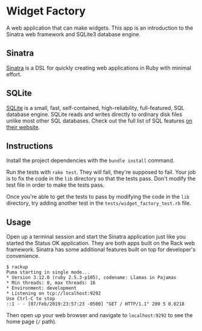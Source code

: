 # Widget Factory

A web application that can make widgets. This app is an introduction to the
Sinatra web framework and SQLite3 database engine.

## Sinatra

[Sinatra](http://sinatrarb.com/) is a DSL for quickly creating web applications
in Ruby with minimal effort.

## SQLite

[SQLite](https://www.sqlite.org/index.html) is a small, fast, self-contained,
high-reliability, full-featured, SQL database engine. SQLite reads and writes
directly to ordinary disk files unlike most other SQL databases. Check out the
full list of SQL features [on their website](https://www.sqlite.org/fullsql.html).

## Instructions

Install the project dependencies with the `bundle install` command.

Run the tests with `rake test`. They will fail, they're supposed to fail.  Your job is to
fix the code in the `lib` directory so that the tests pass. Don't modify the test file in
order to make the tests pass.

Once you're able to get the tests to pass by modifying the code in the `lib` directory,
try adding another test in the `tests/widget_factory_test.rb` file.

## Usage

Open up a terminal session and start the Sinatra application just like you started the
Status OK application.  They are both apps built on the Rack web framework. Sinatra has
some additional features built on top for developer's convenience.

```
$ rackup
Puma starting in single mode...
* Version 3.12.0 (ruby 2.5.3-p105), codename: Llamas in Pajamas
* Min threads: 0, max threads: 16
* Environment: development
* Listening on tcp://localhost:9292
Use Ctrl-C to stop
::1 - - [07/Feb/2019:23:57:23 -0500] "GET / HTTP/1.1" 200 5 0.0218
```

Then open up your web browser and navigate to `localhost:9292` to see the home
page (`/` path).
